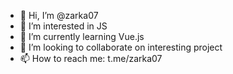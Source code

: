 - 👋 Hi, I’m @zarka07
- 👀 I’m interested in JS
- 🌱 I’m currently learning Vue.js
- 💞️ I’m looking to collaborate on interesting project
- 📫 How to reach me: t.me/zarka07


